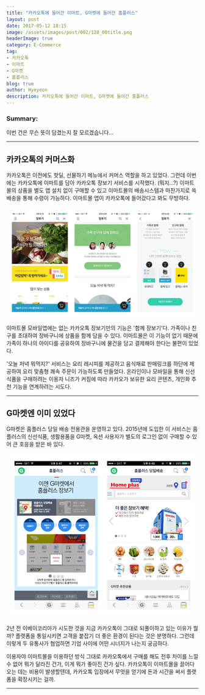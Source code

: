 ```yaml
---
title: "카카오톡에 들어간 이마트, G마켓에 들어간 홈플러스"
layout: post
date: 2017-05-12 18:15
image: /assets/images/post/002/128_00title.png
headerImage: true
category: E-Commerce
tag:
- 카카오톡
- 이마트
- G마켓
- 홈플러스
blog: true
author: Hyeyeon
description: 카카오톡에 들어간 이마트, G마켓에 들어간 홈플러스
---
```


### Summary:

이번 건은 무슨 뜻이 담겼는지 잘 모르겠습니다...

---

## 카카오톡의 커머스화

카카오톡은 이전에도 핫딜, 선물하기 메뉴에서 커머스 역할을 하고 있었다. 그런데 이번에는 카카오톡에 이마트를 담아 카카오톡 장보기 서비스를 시작했다. (뭐지...?) 이마트몰의 상품을 별도 앱 설치 없이 구매할 수 있고 이마트몰의 배송시스템과 마찬가지로 쓱배송을 통해 수령이 가능하다. 이마트몰 앱이 카카오톡에 들어갔다고 봐도 무방하다.

![pic1](/assets/images/post/002/128_01.png)
<br>

이마트몰 모바일앱에는 없는 카카오톡 장보기만의 기능은 '함께 장보기'다. 가족이나 친구를 초대하여 장바구니에 상품을 함께 담을 수 있다. 이마트몰은 이 기능이 없기 때문에 가족이 하나의 아이디를 공유하여 장바구니에 물건을 담고 결제해야 한다는 불편이 있었다.

'오늘 저녁 뭐먹지?' 서비스는 요리 레시피를 제공하고 음식재료 판매링크를 하단에 제공하여 요리 맞춤형 쾌속 주문이 가능하도록 만들었다. 온라인이나 모바일을 통해 신선식품을 구매하려는 이용자 니즈가 커짐에 따라 카카오가 보유한 요리 콘텐츠, 개인화 추천 기능을 연계하려는 시도다.

---

## G마켓엔 이미 있었다

G마켓은 홈플러스 당일 배송 전용관을 운영하고 있다. 2015년에 도입한 이 서비스는 홈플러스의 신선식품, 생활용품을 G마켓, 옥션 사용자가 별도의 로그인 없이 구매할 수 있어 큰 호응을 받은 바 있다.

![pic2](/assets/images/post/002/128_02.png)
<br>

2년 전 이베이코리아가 시도한 것을 지금 카카오톡이 그대로 되풀이하고 있는 이유가 뭘까? 플랫폼을 통일시키면 고객을 붙잡기 더 좋은 환경이 된다는 것은 분명하다. 그런데 이렇게 두 유통사가 협업하면 기업 사이에 어떤 시너지가 나는지 궁금하다.

이용자야 이마트몰을 이용하던 방식 그대로 카카오톡에서 구매를 해도 전후 차이를 느낄 수 없어 뭐가 달라진 건가, 이게 뭐가 좋아진 건가 싶다. 카카오톡이 이마트몰을 끌어다오는 데는 비용이 발생할텐데, 카카오톡 입장에서 무엇을 얻기에 돈과 시간을 써서 플랫폼을 확장시키는 걸까.

---
